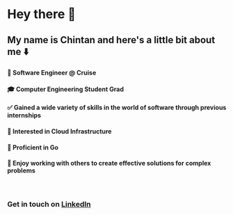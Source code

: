 <n/><h1> Hey there 👋 </h1>

## My name is Chintan and here's a little bit about me ⬇️


#### 🏢 Software Engineer @ Cruise

#### 🎓 Computer Engineering Student Grad  

#### ✅ Gained a wide variety of skills in the world of software through previous internships

#### 🚀 Interested in Cloud Infrastructure

#### 🌟 Proficient in Go

#### 🥇 Enjoy working with others to create effective solutions for complex problems


<p>&nbsp;</p>


### Get in touch on [LinkedIn](www.linkedin.com/in/chintanmistry17)

